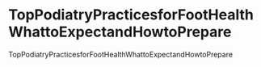 # TopPodiatryPracticesforFootHealthWhattoExpectandHowtoPrepare
TopPodiatryPracticesforFootHealthWhattoExpectandHowtoPrepare
